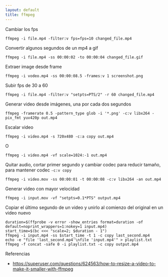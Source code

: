 ```yaml
---
layout: default
title: ffmpeg
---
```


Cambiar los fps

    ffmpeg -i file.mp4 -filter:v fps=fps=10 changed_file.mp4

Convertir algunos segundos de un mp4 a gif

    ffmpeg -i file.mp4 -ss 00:00:02 -to 00:00:04 changed_file.gif

Extraer image desde frame

    ffmpeg -i vodeo.mp4 -ss 00:00:08.5 -frames:v 1 screenshot.png

Subir fps de 30 a 60

    ffmpeg -i file.mp4 -filter:v "setpts=PTS/2" -r 60 changed_file.mp4

Generar video desde imágenes, una por cada dos segundos

    ffmpeg -framerate 0.5 -pattern_type glob -i '*.png' -c:v libx264 -pix_fmt yuv420p out.mp4

Escalar video

    ffmpeg -i video.mp4 -s 720x480 -c:a copy out.mp4

O

    ffmpeg -i video.mp4 -vf scale=1024:-1 out.mp4

Quitar audio, cortar primer segundo y cambiar codec para reducir tamaño, para mantener codec `-c:v copy`

    ffmpeg -i video.mov -ss 00:00:01 -t 00:00:08 -c:v libx264 -an out.mp4

Generar video con mayor velocidad

    ffmpeg -i input.mov -vf "setpts=0.1*PTS" output.mp4

Copiar el último segundo de un video y unirlo al comienzo del original en un video nuevo

    duration=$(ffprobe -v error -show_entries format=duration -of default=noprint_wrappers=1:nokey=1 input.mp4)
    start_time=$(bc <<< "scale=2; $duration - 1")
    ffmpeg -i input.mp4 -ss $start_time -t 1 -c copy last_second.mp4
    echo -e "file 'last_second.mp4'\nfile 'input.mp4'" > playlist.txt
    ffmpeg -f concat -safe 0 -i playlist.txt -c copy output.mp4

Referencias

-   https://superuser.com/questions/624563/how-to-resize-a-video-to-make-it-smaller-with-ffmpeg
